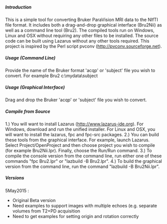 ##### Introduction

This is a simple tool for converting Bruker ParaVision MRI data to the NIfTI file format. It includes both a drag-and-drop graphical interface (Bru2Nii) as well as a command line tool (Bru2). The compiled tools run on Windows, Linux and OSX without requiring any other files to be installed. The source code can be built using Lazarus without any other tools required. This project is inspired by the Perl script pvconv (http://pvconv.sourceforge.net).

##### Usage (Command Line)

Provide the name of the Bruker format 'acqp' or 'subject' file you wish to convert. For example 
 Bru2 c:\mydata\subject
 
##### Usage (Graphical Interface)

Drag and drop the Bruker 'acqp' or 'subject' file you wish to convert. 

##### Compile from Source

1.) You will want to install Lazarus (http://www.lazarus-ide.org). For Windows, download and run the unified installer. For Linux and OSX, you will want to install the lazarus, fpc and fpc-src packages.
2.) You can build these tools from the graphical interface. For example, launch Lazarus. Select Project/OpenProject and then choose project you wish to compile (for example Bru2Nii.lpr). Finally, choose the Run/Run command. 
3.) To compile the console version from the command line, run either one of these commands "fpc Bru2.lpr" or "lazbuild -B Bru2.lpr".
4.) To build the graphical version from the command line, run the command "lazbuild -B Bru2Nii.lpr".

##### Versions

5May2015 : 
 - Original Beta version
 - Need examples to support images with multiple echoes (e.g. separate volumes from T2+PD acquisition
 - Need to get examples for setting origin and rotation correctly